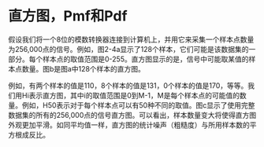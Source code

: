 # 直方图，Pmf和Pdf

假设我们将一个8位的模数转换器连接到计算机上，并用它来采集一个样本点数量为256,000点的信号。例如，图2-4a显示了128个样本，它们可能是该数据集的一部分。每个样本点的取值范围是0-255。直方图显示的是，信号中可能取某值的样本点数量。图b是图a中128个样本的直方图。



例如，有两个样本的值是110，8个样本的值是131，0个样本的值是170，等等。我们用Hi表示直方图，其中i的取值范围是0到M-1，M是每个样本点的可能值的数量。例如，H50表示对于每个样本点可以有50种不同的取值。图c显示了使用完整数据集的所有的256,000点的信号直方图。可以看出，样本数量变大将使得直方图外观更加平滑。如同平均值一样，直方图的统计噪声（粗糙度）与所用样本数的平方根成反比。



